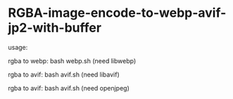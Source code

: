 # RGBA-image-encode-to-webp-avif-jp2-with-buffer

usage: 

rgba to webp: bash webp.sh (need libwebp)

rgba to avif: bash avif.sh (need libavif)

rgba to avif: bash avif.sh (need openjpeg)
